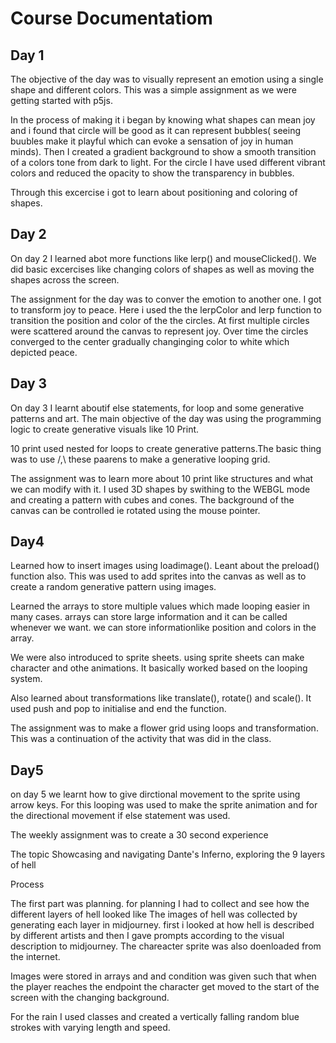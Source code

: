 # Course Documentatiom
## Day 1

The objective of the day was to visually represent an emotion using a single shape and different colors. This was a simple assignment as we were getting started with p5js.

In the process of making it i began by knowing what shapes can mean joy and i found that circle will be good as it can represent bubbles( seeing buubles make it playful which can evoke a sensation of joy in human minds).
Then I created a gradient background to show a smooth transition of a colors tone from dark to light. For the circle I have used different vibrant colors and reduced the opacity to show the transparency in bubbles.

Through this excercise i got to learn about positioning and coloring of shapes.


## Day 2

On day 2 I learned abot more functions like lerp() and mouseClicked(). We did basic excercises like changing colors of shapes as well as moving the shapes across the screen.

The assignment for the day was to conver the emotion to another one. I got to transform joy to peace. Here i used the the lerpColor and lerp function to transition the position and color of the the circles. At first multiple circles were scattered around the canvas to represent joy. Over time the circles converged to the center gradually changinging color to white which depicted peace.


## Day 3

On day 3 I learnt aboutif else statements, for loop and some generative patterns and art. The main objective of the day was using the programming logic to create generative visuals like 10 Print.

10 print used nested for loops to create generative patterns.The basic thing was to use /,\ these paarens to make a generative looping grid.

The assignment was to learn more about 10 print like structures and what we can modify with it. I used 3D shapes by swithing to the WEBGL mode and creating a pattern with cubes and cones. The background of the canvas can be controlled ie rotated using the mouse pointer.


## Day4

Learned how to insert images using loadimage(). Leant about the preload() function also. This was used to add sprites into the canvas as well as to create a random generative pattern using images. 

Learned the arrays to store multiple values which made looping easier in many cases. arrays can store large information and it can be called whenever we want. we can store informationlike position and colors in the array.

We were also introduced to  sprite sheets. using sprite sheets can make character and othe animations. It basically worked based on the looping system. 

Also learned about transformations like translate(), rotate() and scale(). It used push and pop to initialise and end the function.

The assignment was to make a flower grid using loops and transformation. This was a continuation of the activity that was did in the class.


## Day5

on day 5 we learnt how to give dirctional movement to the sprite using arrow keys. For this looping was used to make the sprite animation and for the directional movement if else statement was used. 

The weekly assignment was to create a 30 second experience 

The topic
Showcasing and navigating Dante's Inferno, exploring the 9 layers of hell

Process

The first part was planning. for planning I had to collect and see how the different layers of hell looked like 
The images of hell was collected by generating each layer in midjourney. first i looked at how hell is described by different artists and then I gave prompts according to the visual description to midjourney. The chareacter sprite was also doenloaded from the internet.

Images were stored in arrays and and condition was given such that when the player reaches the endpoint the character get moved to the start of the screen with the changing background.

For the rain I used classes and created a vertically falling random blue strokes with varying length and speed.